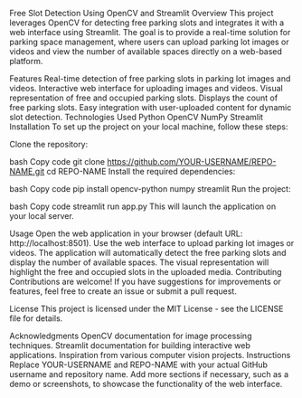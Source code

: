 Free Slot Detection Using OpenCV and Streamlit
Overview
This project leverages OpenCV for detecting free parking slots and integrates it with a web interface using Streamlit. The goal is to provide a real-time solution for parking space management, where users can upload parking lot images or videos and view the number of available spaces directly on a web-based platform.

Features
Real-time detection of free parking slots in parking lot images and videos.
Interactive web interface for uploading images and videos.
Visual representation of free and occupied parking slots.
Displays the count of free parking slots.
Easy integration with user-uploaded content for dynamic slot detection.
Technologies Used
Python
OpenCV
NumPy
Streamlit
Installation
To set up the project on your local machine, follow these steps:

Clone the repository:

bash
Copy code
git clone https://github.com/YOUR-USERNAME/REPO-NAME.git
cd REPO-NAME
Install the required dependencies:

bash
Copy code
pip install opencv-python numpy streamlit
Run the project:

bash
Copy code
streamlit run app.py
This will launch the application on your local server.

Usage
Open the web application in your browser (default URL: http://localhost:8501).
Use the web interface to upload parking lot images or videos.
The application will automatically detect the free parking slots and display the number of available spaces.
The visual representation will highlight the free and occupied slots in the uploaded media.
Contributing
Contributions are welcome! If you have suggestions for improvements or features, feel free to create an issue or submit a pull request.

License
This project is licensed under the MIT License - see the LICENSE file for details.

Acknowledgments
OpenCV documentation for image processing techniques.
Streamlit documentation for building interactive web applications.
Inspiration from various computer vision projects.
Instructions
Replace YOUR-USERNAME and REPO-NAME with your actual GitHub username and repository name.
Add more sections if necessary, such as a demo or screenshots, to showcase the functionality of the web interface.
